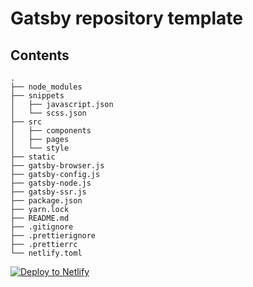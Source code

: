 # Gatsby repository template

## Contents

```
.
├── node_modules
├── snippets
│   ├── javascript.json
│   └── scss.json
├── src
│   ├── components
│   ├── pages
│   └── style
├── static
├── gatsby-browser.js
├── gatsby-config.js
├── gatsby-node.js
├── gatsby-ssr.js
├── package.json
├── yarn.lock
├── README.md
├── .gitignore
├── .prettierignore
├── .prettierrc
└── netlify.toml
```

[![Deploy to Netlify](https://www.netlify.com/img/deploy/button.svg)](https://app.netlify.com/start/deploy?repository=https://github.com/henrikfalck/hfm-gatsby-repo)
